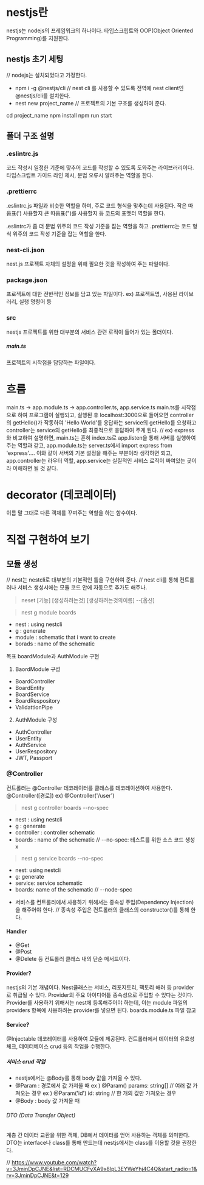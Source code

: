 # nestjs란
nestjs는 nodejs의 프레임워크의 하나이다. 타입스크립트와 OOP(Object Oriented Programming)를 지원한다.

## nestjs 초기 세팅
// nodejs는 설치되었다고 가정한다.
- npm i -g @nestjs/cli 
// nest cli 를 사용할 수 있도록 전역에 nest client인 @nestjs/cli를 설치한다.
- nest new project_name // 프로젝트의 기본 구조를 생성하여 준다. 

cd project_name
npm install
npm run start

## 폴더 구조 설명
### .eslintrc.js
코드 작성시 일정한 기준에 맞추어 코드를 작성할 수 있도록 도와주는 라이브러리이다. 타입스크립트 가이드 라인 제시, 문법 오류시 알려주는 역할을 한다.

### .prettierrc
.eslintrc.js 파일과 비슷한 역할을 하며, 주로 코드 형식을 맞추는데 사용된다.
작은 따옴표(') 사용할지 큰 따옴표(")를 사용할지 등 코드의 포멧터 역할을 한다. 


.eslintrc가 좀 더 문법 위주의 코드 작성 기준을 잡는 역할을 하고 .prettierrc는 코드 형식 위주의 코드 작성 기준을 잡는 역할을 한다. 

### nest-cli.json
nest.js 프로젝트 자체의 설정을 위해 필요한 것을 작성하여 주는 파일이다.

### package.json
프로젝트에 대한 전반적인 정보를 담고 있는 파일이다.
ex) 프로젝트명, 사용된 라이브러리, 실행 명령어 등

### src
nestjs 프로젝트를 위한 대부분의 서비스 관련 로직이 들어가 있는 폴더이다.

##### main.ts
프로젝트의 시작점을 담당하는 파일이다.

# 흐름
main.ts -> app.module.ts -> app.controller.ts, app.service.ts
main.ts를 시작점으로 하여 프로그램이 실행되고, 실행된 후 localhost:3000으로 들어오면 controller의 getHello()가 작동하여 'Hello World'를 응답하는 service의 getHello를 요청하고 controller는 service의 getHello를 최종적으로 응답하여 주게 된다. 
// ex) express와 비교하여 설명하면, main.ts는 흔히 index.ts로 app.listen을 통해 서버를 실행하여 주는 역할과 같고, app.module.ts는 server.ts에서 import express from 'express'.... 이와 같이 서버의 기본 설정을 해주는 부분이라 생각하면 되고, app.controller는 라우터 역할, app.service는 실질적인 서비스 로직이 짜여있는 곳이라 이해하면 될 것 같다.

# decorator (데코레이터)
이름 말 그대로 다른 객체를 꾸며주는 역할을 하는 함수이다.

# 직접 구현하여 보기
## 모듈 생성
// nest는 nestcli로 대부분의 기본적인 틀을 구현하여 준다.
// nest cli를 통해 컨트롤러나 서비스 생성시에는 모듈 코드 안에 자동으로 추가도 해주나.
> neset [기능] [생성하려는것] [생성하려는것의이름] --[옵션]

> nest g module boards
- nest : using nestcli
- g : generate
- module : schematic that i want to create
- borads : name of the schematic

목표 boardModule과 AuthModule 구현
1. BaordModule 구성
- BoardController
- BoardEntity
- BoardService
- BoardRespository
- ValidattionPipe
2. AuthModule 구성
- AuthController
- UserEntity
- AuthService
- UserRespository
- JWT, Passport

### @Controller
컨트롤러는 @Controller 데코레이터를 클래스를 데코레이션하여 사용한다. @Controller([경로])  ex) @Controller('/user')

> nest g controller boards --no-spec
- nest : using nestcli
- g : generate
- controller : controller schematic
- boards : name of the schematic
// --no-spec: 테스트를 위한 소스 코드 생성x

> nest g service boards --no-spec
- nest: using nestcli
- g: generate
- service: service schematic
- boards: name of the schematic
// --node-spec

* 서비스를 컨트롤러에서 사용하기 위해서는 종속성 주입(Dependency Injection)을 해주어야 한다.
// 종속성 주입은 컨트롤러의 클래스의 constructor()를 통해 한다.

#### Handler
- @Get
- @Post
- @Delete 등
컨트롤러 클래스 내의 단순 메서드이다.

#### Provider? 
nestjs의 기본 개념이다. Nest클래스는 서비스, 리포지토리, 팩토리 해러 등 provider로 취급될 수 있다.
Provider의 주요 아이디어틑 종속성으로 주입할 수 있다는 것이다. Provider를 사용하기 위해서는 nest에 등록해주어야 하는데, 이는 module 파일의 providers 항목에 사용하려는 provider를 넣으면 된다.
boards.module.ts 파일 참고

#### Service?
@Injectable 데코레이터를 사용하여 모듈에 제공된다. 컨트롤러에서 데이터의 유효성 체크, 데이터베이스 crud 등의 작업을 수행한다.

##### 서비스 crud 작업
- nestjs에서는 @Body를 통해 body 값을 가져올 수 있다.
- @Param : 경로에서 값 가져올 때
ex )   @Param() params: string[]   // 여러 값 가져오는 경우
ex )   @Param('id') id: string   // 한 개의 값만 가져오는 경우
- @Body : body 값 가져올 때


###### DTO (Data Transfer Object)
계층 간 데이터 교환을 위한 객체, DB에서 데이터를 얻어 사용하는 객체를 의미한다.
DTO는 interface나 class를 통해 만드는데 nestjs에서는 class를 이용할 것을 권장한다.

// https://www.youtube.com/watch?v=3JminDpCJNE&list=RDCMUCFyXA9x8lpL3EYWeYhj4C4Q&start_radio=1&rv=3JminDpCJNE&t=129

